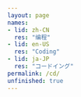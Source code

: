 ```yaml
---
layout: page
names:
- lid: zh-CN
  res: "编程"
- lid: en-US
  res: "Coding"
- lid: ja-JP
  res: "コードイング"
permalink: /cd/
unfinished: true
---
```

